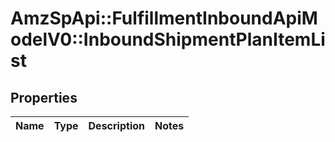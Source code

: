 # AmzSpApi::FulfillmentInboundApiModelV0::InboundShipmentPlanItemList

## Properties
Name | Type | Description | Notes
------------ | ------------- | ------------- | -------------

